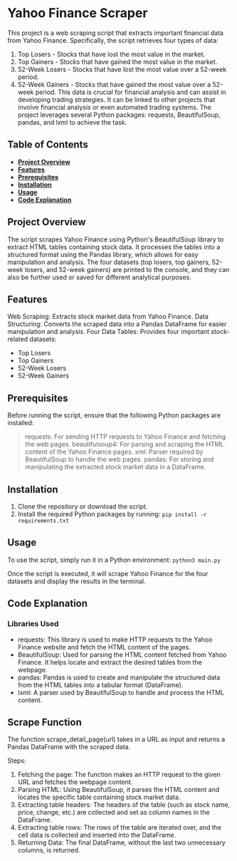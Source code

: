 # Yahoo Finance Scraper
This project is a web scraping script that extracts important financial data from Yahoo Finance. Specifically, the script retrieves four types of data:

1. Top Losers - Stocks that have lost the most value in the market.
2. Top Gainers - Stocks that have gained the most value in the market.
3. 52-Week Losers - Stocks that have lost the most value over a 52-week period.
4. 52-Week Gainers - Stocks that have gained the most value over a 52-week period.
This data is crucial for financial analysis and can assist in developing trading strategies. It can be linked to other projects that involve financial analysis or even automated trading systems. The project leverages several Python packages: requests, BeautifulSoup, pandas, and lxml to achieve the task.

## **Table of Contents**

- [**Project Overview**](#project-overview)
- [**Features**](#features)
- [**Prerequisites**](#prerequisites)
- [**Installation**](#installation)
- [**Usage**](#usage)
- [**Code Explanation**](#code-explanation)

## Project Overview
The script scrapes Yahoo Finance using Python's BeautifulSoup library to extract HTML tables containing stock data. It processes the tables into a structured format using the Pandas library, which allows for easy manipulation and analysis. The four datasets (top losers, top gainers, 52-week losers, and 52-week gainers) are printed to the console, and they can also be further used or saved for different analytical purposes.

## Features
Web Scraping: Extracts stock market data from Yahoo Finance.
Data Structuring: Converts the scraped data into a Pandas DataFrame for easier manipulation and analysis.
Four Data Tables: Provides four important stock-related datasets:
- Top Losers
- Top Gainers
- 52-Week Losers
- 52-Week Gainers

## Prerequisites
Before running the script, ensure that the following Python packages are installed:

> requests: For sending HTTP requests to Yahoo Finance and fetching the web pages.
> beautifulsoup4: For parsing and scraping the HTML content of the Yahoo Finance pages.
> xml: Parser required by BeautifulSoup to handle the web pages.
> pandas: For storing and manipulating the extracted stock market data in a DataFrame.

## Installation
1. Clone the repository or download the script.
2. Install the required Python packages by running:
`pip install -r requirements.txt`

## Usage
To use the script, simply run it in a Python environment:
`python3 main.py`

Once the script is executed, it will scrape Yahoo Finance for the four datasets and display the results in the terminal.

## Code Explanation
### Libraries Used
+ requests: This library is used to make HTTP requests to the Yahoo Finance website and fetch the HTML content of the pages.
+ BeautifulSoup: Used for parsing the HTML content fetched from Yahoo Finance. It helps locate and extract the desired tables from the webpage.
+ pandas: Pandas is used to create and manipulate the structured data from the HTML tables into a tabular format (DataFrame).
+ lxml: A parser used by BeautifulSoup to handle and process the HTML content.

## Scrape Function
The function scrape_detail_page(url) takes in a URL as input and returns a Pandas DataFrame with the scraped data.

Steps:

1. Fetching the page: The function makes an HTTP request to the given URL and fetches the webpage content.
2. Parsing HTML: Using BeautifulSoup, it parses the HTML content and locates the specific table containing stock market data.
3. Extracting table headers: The headers of the table (such as stock name, price, change, etc.) are collected and set as column names in the DataFrame.
4. Extracting table rows: The rows of the table are iterated over, and the cell data is collected and inserted into the DataFrame.
5. Returning Data: The final DataFrame, without the last two unnecessary columns, is returned.




